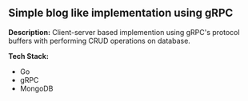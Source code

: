 ## Simple blog like implementation using gRPC
 **Description:** Client-server based implemention using gRPC's protocol buffers with performing CRUD operations on database.
 
 **Tech Stack:**
  - Go
  - gRPC
  - MongoDB

